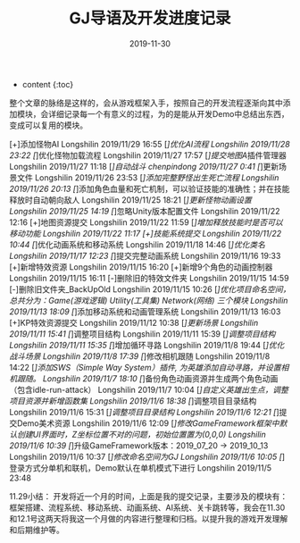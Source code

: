 ﻿---
layout: post
title: "GJ导语及开发进度记录"
date: 2019-11-30
categories: Demo开发笔记
tags: 
excerpt: GJ是一款挂机类型的游戏Demo，可以参考Nonstop2以及不休的乌拉拉这两款挂机游戏，写下这个系列文章的目标是为了记录整个Demo的开发历程，以及自己的收获和感悟，相当于一种知识的沉淀与积累，值得我不断去反思和改进开发流程。
mathjax: true
---

* content
{:toc}


整个文章的脉络是这样的，会从游戏框架入手，按照自己的开发流程逐渐向其中添加模块，会详细记录每一个有意义的过程，为的是能从开发Demo中总结出东西，变成可以复用的模块。

[+]添加怪物AI Longshilin 2019/11/29 16:55
[*]优化AI流程 Longshilin 2019/11/28 23:22
[*]优化怪物加载流程 Longshilin 2019/11/27 17:57
[*]提交地图A*插件管理器 Longshilin 2019/11/27 11:18
[*]自动战斗 chenpindong 2019/11/27 0:41
[*]更新场景文件 Longshilin 2019/11/26 23:53
[*]添加完整野怪出生死亡流程 Longshilin 2019/11/26 20:13
[*]添加角色血量和死亡机制，可以验证技能的准确性；并在技能释放时自动朝向敌人 Longshilin 2019/11/25 18:21
[*]更新怪物动画设置 Longshilin 2019/11/25 14:19
[*]忽略Unity版本配置文件 Longshilin 2019/11/22 12:16
[+]地图资源提交 Longshilin 2019/11/22 11:59
[*]增加释放技能时是否可以移动功能 Longshilin 2019/11/22 11:17
[+]技能系统提交 Longshilin 2019/11/22 10:44
[*]优化动画系统和移动系统 Longshilin 2019/11/18 14:46
[*]优化类名 Longshilin 2019/11/17 12:23
[*]提交完整动画系统 Longshilin 2019/11/16 19:33
[+]新增特效资源 Longshilin 2019/11/15 16:20
[+]新增9个角色的动画控制器 Longshilin 2019/11/15 16:11
[-]删除旧的特效文件夹 Longshilin 2019/11/15 14:59
[-]删除旧文件夹_BackUpOld Longshilin 2019/11/15 10:26
[*]优化项目命名空间，总共分为：Game(游戏逻辑) Utility(工具集) Network(网络) 三个模块 Longshilin 2019/11/13 18:09
[*]添加移动系统和动画管理系统 Longshilin 2019/11/13 16:03
[+]KP特效资源提交 Longshilin 2019/11/12 10:38
[*]更新场景 Longshilin 2019/11/11 15:41
[*]调整项目结构 Longshilin 2019/11/11 15:39
[*]调整项目结构 Longshilin 2019/11/11 15:35
[*]增加循环寻路 Longshilin 2019/11/8 19:44
[*]优化战斗场景 Longshilin 2019/11/8 17:39
[*]修改相机跟随 Longshilin 2019/11/8 14:22
[*]添加SWS（Simple Way System）插件, 为英雄添加自动寻路，并设置相机跟随。 Longshilin 2019/11/7 18:10
[*]备份角色动画资源并生成两个角色动画（包含idle-run-attack） Longshilin 2019/11/7 10:04
[*]自定义英雄出生点，调整项目资源并新增函数集 Longshilin 2019/11/6 18:38
[*]调整项目目录结构 Longshilin 2019/11/6 15:31
[*]调整项目目录结构 Longshilin 2019/11/6 12:21
[*]提交Demo美术资源 Longshilin 2019/11/6 12:09
[*]修改GameFramework框架中默认创建UI界面时，Z坐标位置不对的问题，初始位置置为(0,0,0) Longshilin 2019/11/6 10:39
[*]升级GameFramework版本：2019_07_20 -> 2019_10_13 Longshilin 2019/11/6 10:37
[*]修改命名空间为GJ Longshilin 2019/11/6 10:05
[*]登录方式分单机和联机，Demo默认在单机模式下进行 Longshilin 2019/11/5 23:48

11.29小结：
开发将近一个月的时间，上面是我的提交记录，主要涉及的模块有：框架搭建、流程系统、移动系统、动画系统、AI系统、关卡跳转等，我会在11.30和12.1号这两天将我这一个月做的内容进行整理和归档。以提升我的游戏开发理解和后期维护等。